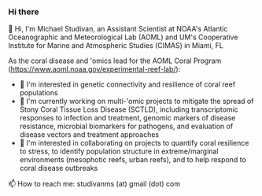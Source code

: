### Hi there 

👋 Hi, I'm Michael Studivan, an Assistant Scientist at NOAA's Atlantic Oceanographic and Meteorological Lab (AOML) and UM's Cooperative Institute for Marine and Atmospheric Studies (CIMAS) in Miami, FL

As the coral disease and 'omics lead for the AOML Coral Program (https://www.aoml.noaa.gov/experimental-reef-lab/):
- 👀 I'm interested in genetic connectivity and resilience of coral reef populations
- 🔭 I'm currently working on multi-'omic projects to mitigate the spread of Stony Coral Tissue Loss Disease (SCTLD), including transcriptomic responses to infection and treatment, genomic markers of disease resistance, microbial biomarkers for pathogens, and evaluation of disease vectors and treatment approaches
- 🤝 I'm interested in collaborating on projects to quantify coral resilience to stress, to identify population structure in extreme/marginal environments (mesophotic reefs, urban reefs), and to help respond to coral disease outbreaks

📫 How to reach me: studivanms (at) gmail (dot) com
